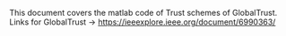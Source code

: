 This document covers the matlab code of Trust schemes of GlobalTrust.
Links for GlobalTrust -> https://ieeexplore.ieee.org/document/6990363/

